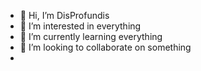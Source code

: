 - 👋 Hi, I’m DisProfundis
- 👀 I’m interested in everything
- 🌱 I’m currently learning everything
- 💞️ I’m looking to collaborate on something
-

<!---
Dekks-Zelphics/Dekks-Zelphics is a ✨ special ✨ repository because its `README.md` (this file) appears on your GitHub profile.
You can click the Preview link to take a look at your changes.
--->
